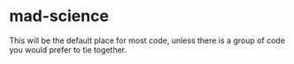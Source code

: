 # mad-science
This will be the default place for most code, unless there is a group of code you would prefer to tie together.
